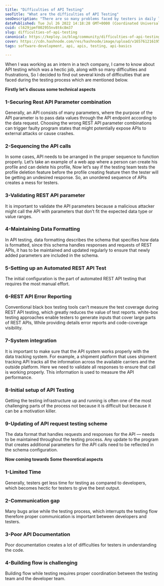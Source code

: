 ```yaml
---
title: "Difficulties of API Testing"
seoTitle: "What are the difficulties of API Testing"
seoDescription: "There are so many problems faced by testers in daily life during API testing"
datePublished: Tue Jul 26 2022 14:18:28 GMT+0000 (Coordinated Universal Time)
cuid: cl629jpmf002955nv8t6c8m37
slug: difficulties-of-api-testing
canonical: https://keploy.io/blog/community/difficulties-of-api-testing
cover: https://cdn.hashnode.com/res/hashnode/image/upload/v1657612161954/fesjv1Q8w.png
tags: software-development, api, apis, testing, api-basics

---
```


When I was working as an intern in a tech company, I came to know about API testing which was a hectic job, along with so many difficulties and frustrations, So I decided to find out several kinds of difficulties that are faced during the testing process which are mentioned below.

**Firstly let’s discuss some technical aspects**

### 1-Securing Rest API Parameter combination
Generally, an API consists of many parameters, where the purpose of the API parameter is to pass data values through the API endpoint according to the data request. Choosing the wrong REST API parameter combinations can trigger faulty program states that might potentially expose APIs to external attacks or cause crashes.

### 2-Sequencing the API calls
In some cases, API needs to be arranged in the proper sequence to function properly. Let’s take an example of a web app where a person can create his profile and can delete his profile, Now let’s say if the testing team tests the profile deletion feature before the profile creating feature then the tester will be getting an undesired response. So, an unordered sequence of APIs creates a mess for testers.

### 3-Validating REST API parameter
It is important to validate the API parameters because a malicious attacker might call the API with parameters that don’t fit the expected data type or value ranges.

### 4-Maintaining Data Formatting
In API testing, data formatting describes the schema that specifies how data is formatted, since this schema handles responses and requests of REST APIs, it has to be maintained and updated regularly to ensure that newly added parameters are included in the schema.

### 5-Setting up an Automated REST API Test
The initial configuration is the part of automated REST API testing that requires the most manual effort.

### 6-REST API Error Reporting
Conventional black box testing tools can’t measure the test coverage during REST API testing, which greatly reduces the value of test reports. white-box testing approaches enable testers to generate inputs that cover large parts of REST APIs, While providing details error reports and code-coverage visibility.

### 7-System integration
It is important to make sure that the API system works properly with the data tracking system. For example, a shipment platform that uses shipment tracking API tracks all the information across the available carriers and the outside platform. Here we need to validate all responses to ensure that call is working properly. This information is used to measure the API performance.

### 8-Initial setup of API Testing
Getting the testing infrastructure up and running is often one of the most challenging parts of the process not because it is difficult but because it can be a motivation killer.

### 9-Updating of API request testing scheme
The data format that handles requests and responses for the API — needs to be maintained throughout the testing process. Any update to the program that creates additional parameters for the API calls need to be reflected in the schema configuration.

**Now coming towards Some theoretical aspects**

### 1-Limited Time
Generally, testers get less time for testing as compared to developers, which becomes hectic for testers to give the best output.

### 2-Communication gap
Many bugs arise while the testing process, which interrupts the testing flow therefore proper communication is important between developers and testers.

### 3-Poor API Documentation
Poor documentation creates a lot of difficulties for testers in understanding the code.

### 4-Building flow is challenging
Building flow while testing requires proper coordination between the testing team and the developer team.

